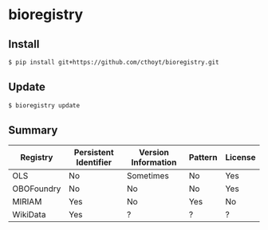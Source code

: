 # bioregistry

## Install

```bash
$ pip install git+https://github.com/cthoyt/bioregistry.git
```

## Update

```bash
$ bioregistry update
```

## Summary

| Registry    | Persistent Identifier | Version Information | Pattern | License |
|-------------|-----------------------|---------------------|---------|---------|
| OLS         | No                    | Sometimes           | No      | Yes     |
| OBOFoundry  | No                    | No                  | No      | Yes     |
| MIRIAM      | Yes                   | No                  | Yes     | No      |
| WikiData    | Yes                   | ?                   | ?       | ?       |
